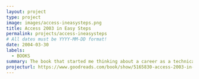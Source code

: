 ```yaml
---
layout: project
type: project
image: images/access-ineasysteps.png
title: Access 2003 in Easy Steps
permalink: projects/access-ineasysteps
# All dates must be YYYY-MM-DD format!
date: 2004-03-30
labels:
  - BOOKS
summary: The book that started me thinking about a career as a technical writer!
projecturl: https://www.goodreads.com/book/show/5165830-access-2003-in-easy-steps
---
```

